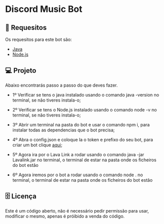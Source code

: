 # Discord Music Bot 

## :rocket: Requesitos

Os requesitos para este bot são: 

- [Java](https://www.oracle.com/java/technologies/javase-jdk11-downloads.html)
- [Node.js](https://nodejs.org/en/download/)

## 💻 Projeto

Abaixo encontrarás passo a passo do que deves fazer.

- 1º Verificar se tens o java instalado usando o comando java -version no terminal, se não tiveres instala-o;

- 2º Verificar se tens o Node.js instalado usando o comando node -v no terminal, se não tiveres instala-o;

- 3º Abrir um terminal na pasta do bot e usar o comando npm i, para instalar todas as dependencias que o bot precisa;

- 4º Abra o config.json e coloque la o token e prefixo do seu bot, para criar um bot clique [aqui](https://discord.com/developers/applications/);

- 5º Agora ira por o Lava Link a rodar usando o comando java -jar Lavalink.jar no terminal, o terminal de estar na pasta onde os ficheiros do bot estão

- 6º Agora iremos por o bot a rodar usando o comando node . no terminal, o terminal de estar na pasta onde os ficheiros do bot estão

## 🗄️ Licença

Este é um código aberto, não é necessário pedir permissão para usar, modificar o mesmo, apenas é próibido a venda do código.
